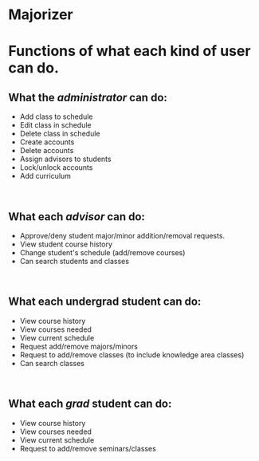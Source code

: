 # Majorizer

<h1>Functions of what each kind of user can do.</h1>

<h2>What the <i>administrator</i> can do:</h1>
<ul>
  <li>Add class to schedule</li>
  <li>Edit class in schedule</li>
  <li>Delete class in schedule</li>
  <li>Create accounts</li>
  <li>Delete accounts</li>
  <li>Assign advisors to students</li>
  <li>Lock/unlock accounts</li>
  <li>Add curriculum</li>
</ul>
<br>

<h2>What each <i>advisor</i> can do:</h1>
<ul>
  <li>Approve/deny student major/minor addition/removal requests.</li>
  <li>View student course history</li>
  <li>Change student's schedule (add/remove courses)</li>
  <li>Can search students and classes</li>
</ul>
<br>

<h2>What each undergrad student can do:</h1>
<ul>
  <li>View course history</li>
  <li>View courses needed</li>
  <li>View current schedule</li>
  <li>Request add/remove majors/minors</li>
  <li>Request to add/remove classes (to include knowledge area classes)</li>
  <li>Can search classes</li>
</ul>
<br>

<h2>What each <i>grad</i> student can do:</h1>
<ul>
  <li>View course history</li>
  <li>View courses needed</li>
  <li>View current schedule</li>
  <li>Request to add/remove seminars/classes</li>
</ul>



